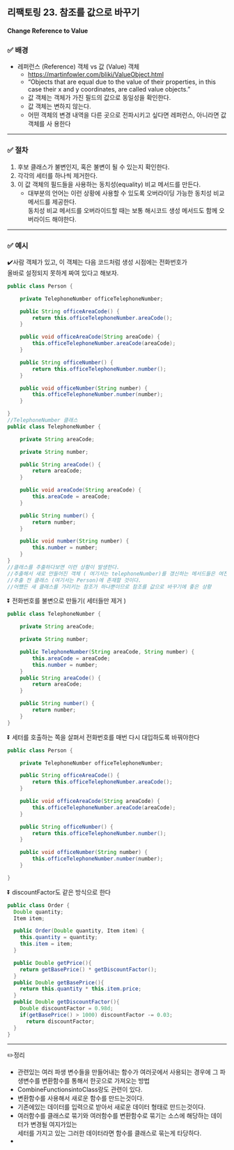 ## 리팩토링 23. 참조를 값으로 바꾸기 
#### Change Reference to Value

### ✅ 배경

- 레퍼런스 (Reference) 객체 vs 값 (Value) 객체
  - https://martinfowler.com/bliki/ValueObject.html
  - “Objects that are equal due to the value of their properties, in this case their x
    and y coordinates, are called value objects.”
  - 값 객체는 객체가 가진 필드의 값으로 동일성을 확인한다.
  - 값 객체는 변하지 않는다.
  - 어떤 객체의 변경 내역을 다른 곳으로 전파시키고 싶다면 레퍼런스, 아니라면 값 객체를 사
    용한다
---
### ✅ 절차
1. 후보 클래스가 불변인지, 혹은 불변이 될 수 있는지 확인한다.
2. 각각의 세터를 하나씩 제거한다.
3. 이 값 객체의 필드들을 사용하는 동치성(equality) 비교 메서드를 만든다.
   - 대부분의 언어는 이런 상황에 사용할 수 있도록 오버라이딩 가능한 동치성 비교 메서드를 제공한다.<br>
   동치성 비교 메서드를 오버라이드할 때는 보통 해시코드 생성 메서드도 함께 오버라이드 해야한다.
---
### ✅ 예시
✔️사람 객체가 있고, 이 객체는 다음 코드처럼 생성 시점에는 전화번호가 <br>
올바로 설정되지 못하게 짜여 있다고 해보자.
```java
public class Person {

    private TelephoneNumber officeTelephoneNumber;

    public String officeAreaCode() {
        return this.officeTelephoneNumber.areaCode();
    }

    public void officeAreaCode(String areaCode) {
        this.officeTelephoneNumber.areaCode(areaCode);
    }

    public String officeNumber() {
        return this.officeTelephoneNumber.number();
    }

    public void officeNumber(String number) {
        this.officeTelephoneNumber.number(number);
    }

}
//TelephoneNumber 클래스
public class TelephoneNumber {

    private String areaCode;

    private String number;

    public String areaCode() {
        return areaCode;
    }

    public void areaCode(String areaCode) {
        this.areaCode = areaCode;
    }

    public String number() {
        return number;
    }

    public void number(String number) {
        this.number = number;
    }
}
//클래스를 추출하다보면 이런 상황이 발생한다.
//추출해서 새로 만들어진 객체 ( 여기서는 telephoneNumber)를 갱신하는 메서드들은 여전히 
//추출 전 클래스 (여기서는 Person)에 존재할 것이다.
//어쩄든 새 클래스를 가리키는 참조가 하나뿐이므로 참조를 값으로 바꾸기에 좋은 상황
```
⏬ 전화번호를 불변으로 만들기( 세터들만 제거 )
```java
public class TelephoneNumber {

    private String areaCode;

    private String number;

    public TelephoneNumber(String areaCode, String number) {
        this.areaCode = areaCode;
        this.number = number;
    }
    public String areaCode() {
        return areaCode;
    }

    public String number() {
        return number;
    }
}
```
⏬ 세터를 호출하는 쪽을 살펴서 전화번호를 매번 다시 대입하도록 바꿔야한다

```java
public class Person {

    private TelephoneNumber officeTelephoneNumber;

    public String officeAreaCode() {
        return this.officeTelephoneNumber.areaCode();
    }

    public void officeAreaCode(String areaCode) {
        this.officeTelephoneNumber.areaCode(areaCode);
    }

    public String officeNumber() {
        return this.officeTelephoneNumber.number();
    }

    public void officeNumber(String number) {
        this.officeTelephoneNumber.number(number);
    }

}
```
⏬ discountFactor도 같은 방식으로 한다
```java
public class Order {
  Double quantity;
  Item item;

  public Order(Double quantity, Item item) {
    this.quantity = quantity;
    this.item = item;
  }

  public Double getPrice(){
    return getBasePrice() * getDiscountFactor();
  }
  public Double getBasePrice(){
    return this.quantity * this.item.price;
  }
  public Double getDiscountFactor(){
    Double discountFactor = 0.98d;
    if(getBasePrice() > 1000) discountFactor -= 0.03;
      return discountFactor;
  }
}
```
---
✏️정리
- 관련있는 여러 파생 변수들을 만들어내는 함수가 여러곳에서 사용되는 경우에 그 파생변수를 변환함수를 통해서 한곳으로 가져오는 방법
- CombineFunctionsintoClass랑도 관련이 있다.
- 변환함수를 사용해서 새로운 함수를 만드는것이다.
- 기존에있는 데이터를 입력으로 받아서 새로운 데이터 형태로 만드는것이다.
- 여러함수를 클래스로 묶기와 여러함수를 변환함수로 묶기는 소스에 해당하는 데이터가 변경될 여지가있는 <br>
  세터를 가지고 있는 그러한 데이터라면 함수를 클래스로 묶는게 타당하다.
- 